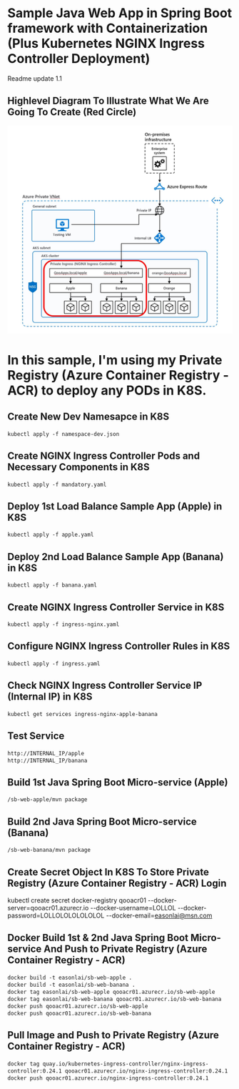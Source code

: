 # Sample Java Web App in Spring Boot framework with Containerization (Plus Kubernetes NGINX Ingress Controller Deployment)
Readme update 1.1

## Highlevel Diagram To Illustrate What We Are Going To Create (Red Circle)
![Alt text](/diagram1.JPG "diagram1")

# In this sample, I'm using my Private Registry (Azure Container Registry - ACR) to deploy any PODs in K8S.

## Create New Dev Namesapce in K8S
```shell
kubectl apply -f namespace-dev.json
```

## Create NGINX Ingress Controller Pods and Necessary Components in K8S
```shell
kubectl apply -f mandatory.yaml
```

## Deploy 1st Load Balance Sample App (Apple) in K8S
```shell
kubectl apply -f apple.yaml
```

## Deploy 2nd Load Balance Sample App (Banana) in K8S
```shell
kubectl apply -f banana.yaml
```

## Create NGINX Ingress Controller Service in K8S
```shell
kubectl apply -f ingress-nginx.yaml
```

## Configure NGINX Ingress Controller Rules in K8S
```shell
kubectl apply -f ingress.yaml
```

## Check NGINX Ingress Controller Service IP (Internal IP) in K8S
```shell
kubectl get services ingress-nginx-apple-banana
```

## Test Service
```shell
http://INTERNAL_IP/apple
http://INTERNAL_IP/banana
```

## Build 1st Java Spring Boot Micro-service (Apple)
```shell
/sb-web-apple/mvn package
```

## Build 2nd Java Spring Boot Micro-service (Banana)
```shell
/sb-web-banana/mvn package
```

## Create Secret Object In K8S To Store Private Registry (Azure Container Registry - ACR) Login
kubectl create secret docker-registry qooacr01 --docker-server=qooacr01.azurecr.io --docker-username=LOLLOL --docker-password=LOLLOLOLOLOLOLOL --docker-email=easonlai@msn.com

## Docker Build 1st & 2nd Java Spring Boot Micro-service And Push to Private Registry (Azure Container Registry - ACR)
```shell
docker build -t easonlai/sb-web-apple .
docker build -t easonlai/sb-web-banana .
docker tag easonlai/sb-web-apple qooacr01.azurecr.io/sb-web-apple
docker tag easonlai/sb-web-banana qooacr01.azurecr.io/sb-web-banana
docker push qooacr01.azurecr.io/sb-web-apple
docker push qooacr01.azurecr.io/sb-web-banana
```

## Pull Image and Push to Private Registry (Azure Container Registry - ACR)
```shell
docker tag quay.io/kubernetes-ingress-controller/nginx-ingress-controller:0.24.1 qooacr01.azurecr.io/nginx-ingress-controller:0.24.1
docker push qooacr01.azurecr.io/nginx-ingress-controller:0.24.1
```



